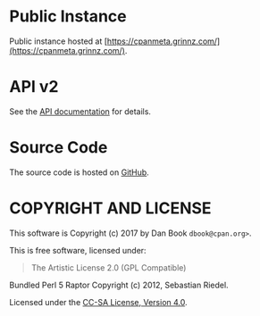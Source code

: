 # Public Instance

Public instance hosted at [https://cpanmeta.grinnz.com/](https://cpanmeta.grinnz.com/).

# API v2

See the [API documentation](api.html) for details.

# Source Code

The source code is hosted on [GitHub](https://github.com/Grinnz/cpan-meta-browser).

# COPYRIGHT AND LICENSE

This software is Copyright (c) 2017 by Dan Book `dbook@cpan.org>`.

This is free software, licensed under:

> The Artistic License 2.0 (GPL Compatible)

Bundled Perl 5 Raptor Copyright (c) 2012, Sebastian Riedel.

Licensed under the [CC-SA License, Version 4.0](http://creativecommons.org/licenses/by-sa/4.0).

